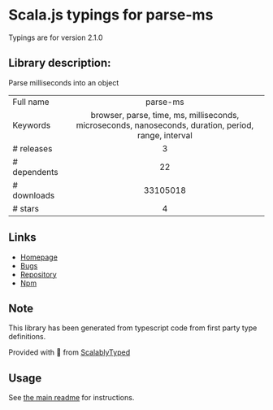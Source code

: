 
# Scala.js typings for parse-ms

Typings are for version 2.1.0

## Library description:
Parse milliseconds into an object

|                    |                 |
| ------------------ | :-------------: |
| Full name          | parse-ms |
| Keywords           | browser, parse, time, ms, milliseconds, microseconds, nanoseconds, duration, period, range, interval |
| # releases         | 3 |
| # dependents       | 22 |
| # downloads        | 33105018 |
| # stars            | 4 |

## Links
- [Homepage](https://github.com/sindresorhus/parse-ms#readme)
- [Bugs](https://github.com/sindresorhus/parse-ms/issues)
- [Repository](https://github.com/sindresorhus/parse-ms)
- [Npm](https://www.npmjs.com/package/parse-ms)
    


## Note
This library has been generated from typescript code from first party type definitions.

Provided with :purple_heart: from [ScalablyTyped](https://github.com/oyvindberg/ScalablyTyped)

## Usage
See [the main readme](../../readme.md) for instructions.


